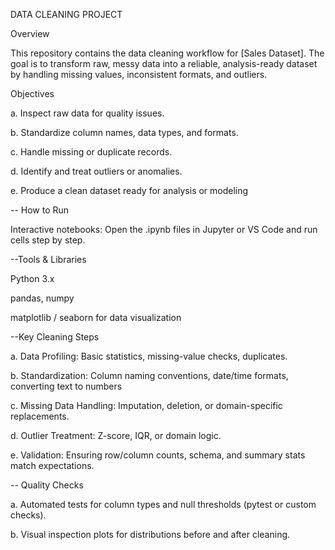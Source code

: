 DATA CLEANING PROJECT

Overview

This repository contains the data cleaning workflow for [Sales Dataset].
The goal is to transform raw, messy data into a reliable, analysis-ready dataset by handling missing values, inconsistent formats, and outliers.

Objectives

a. Inspect raw data for quality issues.

b. Standardize column names, data types, and formats.

c. Handle missing or duplicate records.

d. Identify and treat outliers or anomalies.

e. Produce a clean dataset ready for analysis or modeling


-- How to Run

Interactive notebooks: Open the .ipynb files in Jupyter or VS Code and run cells step by step.

--Tools & Libraries

Python 3.x

pandas, numpy

matplotlib / seaborn for data visualization

--Key Cleaning Steps

a. Data Profiling: Basic statistics, missing-value checks, duplicates.

b. Standardization: Column naming conventions, date/time formats, converting text to numbers

c. Missing Data Handling: Imputation, deletion, or domain-specific replacements.

d. Outlier Treatment: Z-score, IQR, or domain logic.

e. Validation: Ensuring row/column counts, schema, and summary stats match expectations.

-- Quality Checks

a. Automated tests for column types and null thresholds (pytest or custom checks).

b. Visual inspection plots for distributions before and after cleaning.
